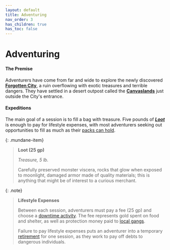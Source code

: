 ```yaml
---
layout: default
title: Adventuring
nav_order: 3
has_children: true
has_toc: false
---
```


# Adventuring

#### The Premise

Adventurers have come from far and wide to explore the newly discovered [**Forgotten City**](../the_frontier/city_below), a ruin overflowing with exotic treasures and terrible dangers. They have settled in a desert outpost called the [**Canvaslands**](../the_frontier/canvaslands/index) just outside the City's entrance.

#### Expeditions

The main goal of a session is to fill a bag with treasure. Five pounds of [***Loot***](loot) is enough to pay for lifestyle expenses, with most adventurers seeking out opportunities to fill as much as their [packs can hold](../gear/index#pack-limitations).

{: .mundane-item}
> **Loot (25 gp)**
>
> *Treasure, 5 lb.*
>
> Carefully preserved monster viscera, rocks that glow when exposed to moonlight, damaged armor made of quality materials; this is anything that might be of interest to a curious merchant.


{: .note}
> **Lifestyle Expenses**
>
> Between each session, adventurers must pay a fee (25 gp) and choose a [downtime activity](downtime/index). The fee represents gold spent on food and shelter, as well as protection money paid to [local gangs](../the_frontier/canvaslands/corsairs).
>
> Failure to pay lifestyle expenses puts an adventurer into a temporary [retirement](death#backfill) for one session, as they work to pay off debts to dangerous individuals.

<!-- #### Diving Deeper

As parties become better established and [better equipped](../gear/index) they'll be able to dig deeper into the City's mysteries. They may stumble across [swords that speak](../more/magic_items/minor_sentient_weapons), [gods that walk the land](../the_frontier/city_dwellers/devil_princes), and other oddities with the power to throw Naevis into chaos. [Powerful nations](../the_frontier/greenlands/elves) are likely to take an interest in such things.  -->
